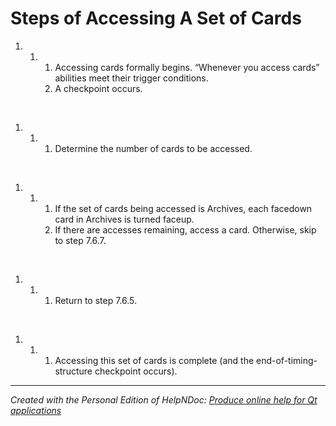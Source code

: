 # Steps of Accessing A Set of Cards

1. &nbsp;
   1. &nbsp;
      1. Accessing cards formally begins. “Whenever you access cards” abilities meet their trigger conditions.
      1. A checkpoint occurs.

&nbsp;

1. &nbsp;
   1. &nbsp;
      1. Determine the number of cards to be accessed.

&nbsp;

1. &nbsp;
   1. &nbsp;
      1. If the set of cards being accessed is Archives, each facedown card in Archives is turned faceup.
      1. If there are accesses remaining, access a card. Otherwise, skip to step 7.6.7.

&nbsp;

1. &nbsp;
   1. &nbsp;
      1. Return to step 7.6.5.

&nbsp;

1. &nbsp;
   1. &nbsp;
      1. Accessing this set of cards is complete (and the end-of-timing-structure checkpoint occurs).

***
_Created with the Personal Edition of HelpNDoc: [Produce online help for Qt applications](<https://www.helpndoc.com/feature-tour/create-help-files-for-the-qt-help-framework>)_
